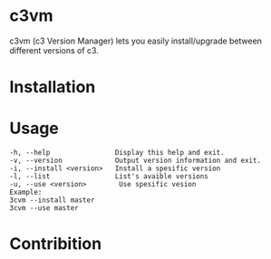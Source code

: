 # c3vm
c3vm (c3 Version Manager) lets you easily install/upgrade between different versions of c3.

# Installation

# Usage 
```
-h, --help                Display this help and exit.
-v, --version             Output version information and exit.
-i, --install <version>   Install a spesific version
-l, --list                List's avaible versions
-u, --use <version>        Use spesific vesion
Example:
3cvm --install master
3cvm --use master
```

# Contribition
